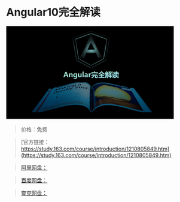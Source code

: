 # Angular10完全解读

![img](../../../assets/study163/free/c4279d171b684afd8c42cf5bab3d7e8d.png)

> 价格：免费

> [官方链接：https://study.163.com/course/introduction/1210805849.htm](https://study.163.com/course/introduction/1210805849.htm)

> [阿里网盘：]()

> [百度网盘：]()

> [夸克网盘：]()
